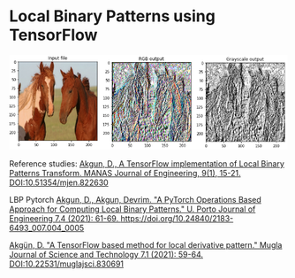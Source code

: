 # Local Binary Patterns using TensorFlow
![alt text](images/lpb_rgb_gray.png)

Reference studies:
[Akgun, D., A TensorFlow implementation of Local Binary Patterns Transform. MANAS Journal of Engineering, 9(1), 15-21. DOI:10.51354/mjen.822630](https://www.researchgate.net/publication/363250644_A_TensorFlow_implementation_of_Local_Binary_Patterns_Transform)

LBP Pytorch
[Akgun, D., Akgun, Devrim. "A PyTorch Operations Based Approach for Computing Local Binary Patterns." U. Porto Journal of Engineering 7.4 (2021): 61-69. https://doi.org/10.24840/2183-6493_007.004_0005 ](https://www.researchgate.net/publication/356572689_PyTorch_Operations_Based_Approach_for_Computing_Local_Binary_Patterns)

[Akgün, D. "A TensorFlow based method for local derivative pattern." Mugla Journal of Science and Technology 7.1 (2021): 59-64. DOI:10.22531/muglajsci.830691](https://www.researchgate.net/publication/349905348_TensorFlow_Accelerated_Feature_Extraction_Using_Local_Derivative_Pattern)
